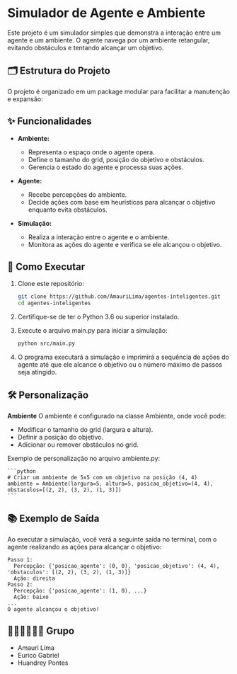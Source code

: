 # Simulador de Agente e Ambiente

Este projeto é um simulador simples que demonstra a interação entre um agente e um ambiente. O agente navega por um ambiente retangular, evitando obstáculos e tentando alcançar um objetivo.

## 🗂 Estrutura do Projeto

O projeto é organizado em um package modular para facilitar a manutenção e expansão:

## ✨ Funcionalidades

- **Ambiente:**

  - Representa o espaço onde o agente opera.
  - Define o tamanho do grid, posição do objetivo e obstáculos.
  - Gerencia o estado do agente e processa suas ações.

- **Agente:**

  - Recebe percepções do ambiente.
  - Decide ações com base em heurísticas para alcançar o objetivo enquanto evita obstáculos.

- **Simulação:**
  - Realiza a interação entre o agente e o ambiente.
  - Monitora as ações do agente e verifica se ele alcançou o objetivo.

## 🚀 Como Executar

1. Clone este repositório:

   ```bash
   git clone https://github.com/AmauriLima/agentes-inteligentes.git
   cd agentes-inteligentes
   ```

2. Certifique-se de ter o Python 3.6 ou superior instalado.

3. Execute o arquivo main.py para iniciar a simulação:

   ```bash
   python src/main.py
   ```

4. O programa executará a simulação e imprimirá a sequência de ações do agente até que ele alcance o objetivo ou o número máximo de passos seja atingido.

## 🛠 Personalização

**Ambiente**
O ambiente é configurado na classe Ambiente, onde você pode:

- Modificar o tamanho do grid (largura e altura).
- Definir a posição do objetivo.
- Adicionar ou remover obstáculos no grid.

Exemplo de personalização no arquivo ambiente.py:

    ```python
    # Criar um ambiente de 5x5 com um objetivo na posição (4, 4)
    ambiente = Ambiente(largura=5, altura=5, posicao_objetivo=(4, 4), obstaculos=[(2, 2), (3, 2), (1, 3)])
    ```

## 📚 Exemplo de Saída

Ao executar a simulação, você verá a seguinte saída no terminal, com o agente realizando as ações para alcançar o objetivo:

```text
Passo 1:
  Percepção: {'posicao_agente': (0, 0), 'posicao_objetivo': (4, 4), 'obstaculos': [(2, 2), (3, 2), (1, 3)]}
  Ação: direita
Passo 2:
  Percepção: {'posicao_agente': (1, 0), ...}
  Ação: baixo
...
O agente alcançou o objetivo!
```

## 👨‍🎓👨‍🎓👨‍🎓 Grupo

- Amauri Lima
- Eurico Gabriel
- Huandrey Pontes
